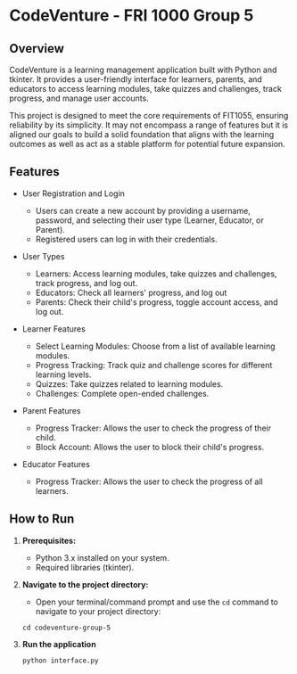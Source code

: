 # CodeVenture - FRI 1000 Group 5

## Overview

CodeVenture is a learning management application built with Python and tkinter. It provides a user-friendly interface for learners, parents, and educators to access learning modules, take quizzes and challenges, track progress, and manage user accounts.

This project is designed to meet the core requirements of FIT1055, ensuring reliability by its simplicity. It may not encompass a range of features but it is aligned our goals to build a solid foundation that aligns with the learning outcomes as well as act as a stable platform for potential future expansion.

## Features

- User Registration and Login
  - Users can create a new account by providing a username, password, and selecting their user type (Learner, Educator, or Parent).
  - Registered users can log in with their credentials.

- User Types
  - Learners: Access learning modules, take quizzes and challenges, track progress, and log out.
  - Educators: Check all learners' progress, and log out
  - Parents: Check their child's progress, toggle account access, and log out.

- Learner Features
  - Select Learning Modules: Choose from a list of available learning modules.
  - Progress Tracking: Track quiz and challenge scores for different learning levels.
  - Quizzes: Take quizzes related to learning modules.
  - Challenges: Complete open-ended challenges.

- Parent Features
  - Progress Tracker: Allows the user to check the progress of their child.
  - Block Account: Allows the user to block their child's progress.

- Educator Features
  - Progress Tracker: Allows the user to check the progress of all learners.

## How to Run

1. **Prerequisites:**
   - Python 3.x installed on your system.
   - Required libraries (tkinter).

2. **Navigate to the project directory:**
   - Open your terminal/command prompt and use the `cd` command to navigate to your project directory:

   ```shell
   cd codeventure-group-5
   ```

3. **Run the application**
   ```shell
   python interface.py
   ```
